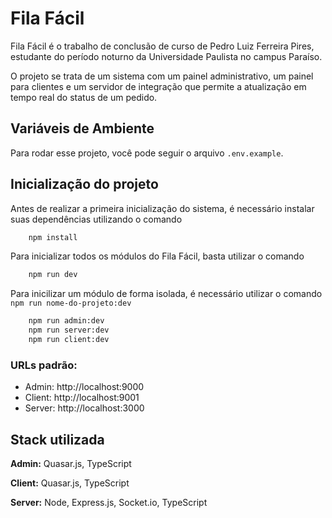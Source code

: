 
# Fila Fácil

Fila Fácil é o trabalho de conclusão de curso de Pedro Luiz Ferreira Pires, estudante do período noturno da Universidade Paulista no campus Paraíso.

O projeto se trata de um sistema com um painel administrativo, um painel para clientes e um servidor de integração que permite a atualização em tempo real do status de um pedido.

## Variáveis de Ambiente

Para rodar esse projeto, você pode seguir o arquivo `.env.example`.


## Inicialização do projeto
Antes de realizar a primeira inicialização do sistema, é necessário instalar suas dependências utilizando o comando
```bash
    npm install
```
Para inicializar todos os módulos do Fila Fácil, basta utilizar o comando
```bash
    npm run dev
```

Para inicilizar um módulo de forma isolada, é necessário utilizar o comando `npm run nome-do-projeto:dev`

```bash
    npm run admin:dev
    npm run server:dev
    npm run client:dev
```
### URLs padrão:

- Admin: http://localhost:9000
- Client: http://localhost:9001
- Server: http://localhost:3000
## Stack utilizada

**Admin:** Quasar.js, TypeScript

**Client:** Quasar.js, TypeScript

**Server:** Node, Express.js, Socket.io, TypeScript
